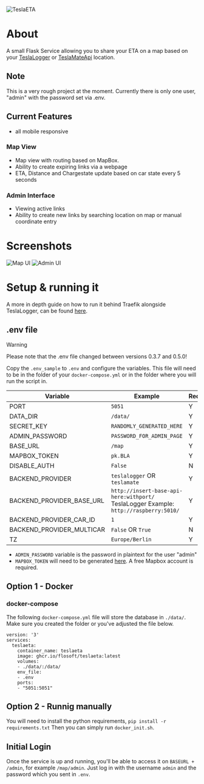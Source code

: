 ![TeslaETA](https://github.com/flosoft/TeslaETA/blob/master/docs/teslaeta-header.png?raw=true)
# About
A small Flask Service allowing you to share your ETA on a map based on your [TeslaLogger](https://github.com/bassmaster187/TeslaLogger/) or [TeslaMateApi](https://github.com/tobiasehlert/teslamateapi) location.

## Note

This is a very rough project at the moment. Currently there is only one user, "admin" with the password set via .env.

## Current Features
- all mobile responsive

### Map View
- Map view with routing based on MapBox.
- Ability to create expiring links via a webpage
- ETA, Distance and Chargestate update based on car state every 5 seconds

### Admin Interface
- Viewing active links
- Ability to create new links by searching location on map or manual coordinate entry

# Screenshots
![Map UI](https://github.com/flosoft/TeslaETA/blob/master/docs/ui-map.png?raw=true)
![Admin UI](https://github.com/flosoft/TeslaETA/blob/master/docs/ui-admin.png?raw=true)


# Setup & running it
A more in depth guide on how to run it behind Traefik alongside TeslaLogger, can be found [here](https://florianjensen.com/2022/08/20/sharing-your-eta-with-teslaeta/).

## .env file
> [!WARNING]
> Please note that the .env file changed between versions 0.3.7 and 0.5.0!

Copy the `.env_sample` to `.env` and configure the variables. This file will need to be in the folder of your `docker-compose.yml` or in the folder where you will run the script in.

| Variable                  | Example                                                                                  | Required |
|---------------------------|------------------------------------------------------------------------------------------|----------|
| PORT                      | `5051`                                                                                   | Y        |
| DATA_DIR                  | `/data/`                                                                                 | Y        |
| SECRET_KEY                | `RANDOMLY_GENERATED_HERE`                                                                | Y        |
| ADMIN_PASSWORD            | `PASSWORD_FOR_ADMIN_PAGE`                                                                | Y        |
| BASE_URL                  | `/map`                                                                                   | Y        |
| MAPBOX_TOKEN              | `pk.BLA`                                                                                 | Y        |
| DISABLE_AUTH              | `False`                                                                                  | N        |
| BACKEND_PROVIDER          | `teslalogger` OR `teslamate`                                                             | Y        |
| BACKEND_PROVIDER_BASE_URL | `http://insert-base-api-here:withport/`<br>TeslaLogger Example: `http://raspberry:5010/` | Y        |
| BACKEND_PROVIDER_CAR_ID   | `1`                                                                                      | Y        |
| BACKEND_PROVIDER_MULTICAR | `False` OR `True`                                                                        | N        |
| TZ                        | `Europe/Berlin`                                                                          | Y        |

- `ADMIN_PASSWORD` variable is the password in plaintext for the user "admin"
- `MAPBOX_TOKEN` will need to be generated [here](https://account.mapbox.com/access-tokens/). A free Mapbox account is required.

## Option 1 - Docker
### docker-compose
The following `docker-compose.yml` file will store the database in `./data/`. Make sure you created the folder or you've adjusted the file below.
```
version: '3'
services:
  teslaeta:
    container_name: teslaeta
    image: ghcr.io/flosoft/teslaeta:latest
    volumes:
    - ./data/:/data/
    env_file:
    - .env
    ports:
    - "5051:5051"
```

## Option 2 - Runnig manually
You will need to install the python requirements, `pip install -r requirements.txt`
Then you can simply run `docker_init.sh`.

## Initial Login
Once the service is up and running, you'll be able to access it on `BASEURL + /admin`, for example `/map/admin`. Just log in with the username `admin` and the password which you sent in `.env`.
